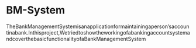 # BM-System

TheBankManagementSystemisanapplicationformaintainingaperson’saccountinabank.Inthisproject,WetriedtoshowtheworkingofabankingaccountsystemandcoverthebasicfunctionalityofaBankManagementSystem
